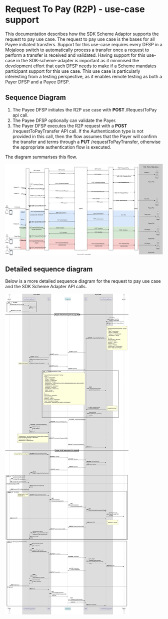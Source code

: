 # Request To Pay (R2P) - use-case support

This documentation describes how the SDK Scheme Adaptor supports the request to pay use case. The request to pay use case is the bases for all Payee initiated transfers. Support for this use-case requires every DFSP in a Mojaloop switch to automatically process a transfer once a request to perform a transfer is received and validated. Having support for this use-case in the SDK-scheme-adapter is important as it minimised the development effort that each DFSP needs to make if a Scheme mandates participant support for this use case. This use case is particularly interesting from a testing perspective, as it enables remote testing as both a Payer DFSP and a Payee DFSP.

## Sequence Diagram

1. The Payee DFSP initiates the R2P use case with **POST** /RequestToPay api call. 
2. The Payee DFSP optionally can validate the Payer. 
3. The Payer DFSP executes the R2P request with a **POST** /requestToPayTransfer API call. If the Authentication type is not provided in this call, then the flow assumes that the Payer will confirm the transfer and terms through a **PUT** /requestToPayTransfer, otherwise the appropriate authentication flow is executed. 

The diagram summarises this flow.


![R2P Sequence Diagram](./assets/sequence/requestToPaySDK-R2P-SequenceDiagram.svg)

## Detailed sequence diagram

Below is a more detailed sequence diagram for the request to pay use case and the SDK Scheme Adapter API calls.

![R2P Detailed Sequence Diagram](./assets/sequence/SDKrequestToPay.svg)


